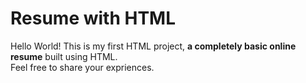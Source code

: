 # Resume with HTML
Hello World!
This is my first HTML project, **a completely basic online resume** built using HTML.  
Feel free to share your expriences.
